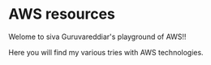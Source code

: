 # AWS resources
   Welome to siva Guruvareddiar's playground of AWS!!
   
   Here you will find my various tries with AWS technologies.
   
